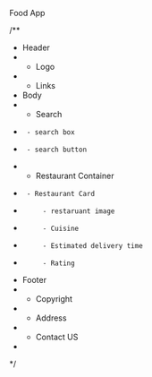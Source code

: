 Food App

/**
 * Header
 *  - Logo
 *  - Links
 * Body
 *  - Search
 *      - search box
 *      - search button
 *  - Restaurant Container
 *      - Restaurant Card
 *          - restaruant image
 *          - Cuisine
 *          - Estimated delivery time
 *          - Rating
 *  Footer
 *    - Copyright
 *    - Address
 *    - Contact US
 *  
 */